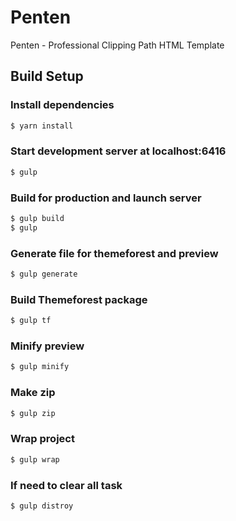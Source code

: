 # Penten

Penten - Professional Clipping Path HTML Template

## Build Setup

### Install dependencies

```bash
$ yarn install
```

### Start development server at localhost:6416

```bash
$ gulp
```

### Build for production and launch server

```bash
$ gulp build
$ gulp
```

### Generate file for themeforest and preview

```bash
$ gulp generate
```

### Build Themeforest package

```bash
$ gulp tf
```

### Minify preview

```bash
$ gulp minify
```

### Make zip

```bash
$ gulp zip
```

### Wrap project

```bash
$ gulp wrap
```

### If need to clear all task

```bash
$ gulp distroy
```
